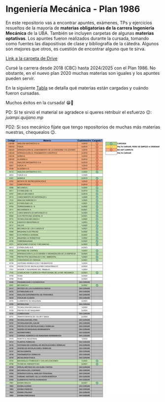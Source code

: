 # Ingeniería Mecánica - Plan 1986

En este repositorio vas a encontrar apuntes, exámenes, TPs y ejercicios resueltos de la mayoría de **materias obligatorias de la carrera Ingeniería Mecánica** de la UBA.
También se incluyen carpetas de algunas **materias optativas**.
Los apuntes fueron realizados durante la cursada, tomando como fuentes las diapositivas de clase y bibliografía de la cátedra. Algunos son mejores que otros, es cuestión de encontrar alguno que te sirva.

[Link a la carpeta de Drive](https://drive.google.com/drive/folders/12mahtMmSeM1rZoMSofZdtmvXbRpi1dVt?usp=sharing)

Cursé la carrera desde 2018 (CBC) hasta 2024/2025 con el Plan 1986. No obstante, en el nuevo plan 2020 muchas materias son iguales y los apuntes pueden servir.

En la siguiente [Tabla](Listado%20de%20Materias.png) se detalla qué materias están cargadas y cuándo fueron cursadas.

Muchos éxitos en la cursada! 😁🙌

PD: Si te sirvió el material se agradece si queres retribuir el esfuerzo 😉: *juampi.quijano.mp*

PD2: Si sos mecánico fijate que tengo repositorios de muchas más materias nuestras, chequealos 😉.

![Listado de materias cargadas en el Drive](Listado%20de%20Materias.png)

